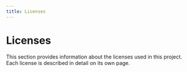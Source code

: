 ```yaml
--- 
title: Licenses
--- 
```


# Licenses
This section provides information about the licenses used in this project. Each license is described in detail on its own page.